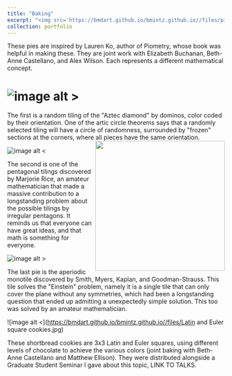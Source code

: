 ```yaml
---
title: "Baking"
excerpt: "<img src='https://bmdart.github.io/bmintz.github.io//files/pie_1a.jpg' style='width:200px;height:200px;'>      <img src='https://bmdart.github.io/bmintz.github.io//files/Latin and Euler square cookies.jpg' style='width:200px;height:200px;'> '     ' <img src='https://bmdart.github.io/bmintz.github.io//files/pie-2.jpg' style='width:200px;height:200px;'>"
collection: portfolio
---
```


These pies are inspired by Lauren Ko, author of Piometry, whose book was helpful in making these. They are joint work with Elizabeth Buchanan, Beth-Anne Castellano, and Alex Wilson. Each represents a different mathematical concept.

# ![image alt >](https://bmdart.github.io/bmintz.github.io//files/pie_1a.jpg)

The first is a random tiling of the "Aztec diamond" by dominos, color coded by their orientation. One of the artic circle theorems says that a randomly selected tiling will have a circle of randomness, surrounded by "frozen" sections at the corners, where all pieces have the same orientation. <img src='https://bmdart.github.io/bmintz.github.io//files/pie_1a.jpg' style='width:300px;height:300px;' align='right'>

![image alt <](https://bmdart.github.io/bmintz.github.io//files/pie-2.jpg)

The second is one of the pentagonal tilings discovered by Marjorie Rice, an amateur mathematician that made a massive contribution to a longstanding problem about the possible tilings by irregular pentagons. It reminds us that everyone can have great ideas, and that math is something for everyone.

![image alt >](https://bmdart.github.io/bmintz.github.io//files/pie-3.jpg)

The last pie is the aperiodic monotile discovered by Smith, Myers, Kaplan, and Goodman-Strauss. This tile solves the "Einstein" problem, namely it is a single tile that can only cover the plane without any symmetries, which had been a longstanding question that ended up admitting a unexpectedly simple solution. This too was solved by an amateur mathematician.

![image alt <](https://bmdart.github.io/bmintz.github.io//files/Latin and Euler square cookies.jpg)

These shortbread cookies are 3x3 Latin and Euler squares, using different levels of chocolate to achieve the various colors (joint baking with Beth-Anne Castellano and Matthew Ellison). They were distributed alongside a Graduate Student Seminar I gave about this topic, LINK TO TALKS.

